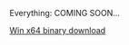Everything: COMING SOON...
  
[Win x64 binary download](https://drive.google.com/file/d/0Bz_8S_euQkQVR1hoUHJ1V01aRHM/view?usp=sharing)